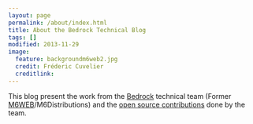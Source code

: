```yaml
---
layout: page
permalink: /about/index.html
title: About the Bedrock Technical Blog
tags: []
modified: 2013-11-29
image:
  feature: backgroundm6web2.jpg
  credit: Fréderic Cuvelier
  creditlink: 
---
```


This blog present the work from the [Bedrock](https://bedrockstreaming.com/) technical team (Former [M6WEB](http://www.groupem6.fr/le-groupe/activites/diversifications/m6-web.html)/M6Distributions) and the [open source contributions](http://tech.m6web.fr/oss/) done by the team.

